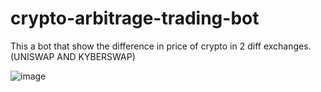 # crypto-arbitrage-trading-bot
This a bot that show the difference in price of crypto in 2 diff exchanges.(UNISWAP AND KYBERSWAP)



![image](https://user-images.githubusercontent.com/98208497/150631982-f7062a02-0d04-4f3f-a262-ac69ea210683.png)
